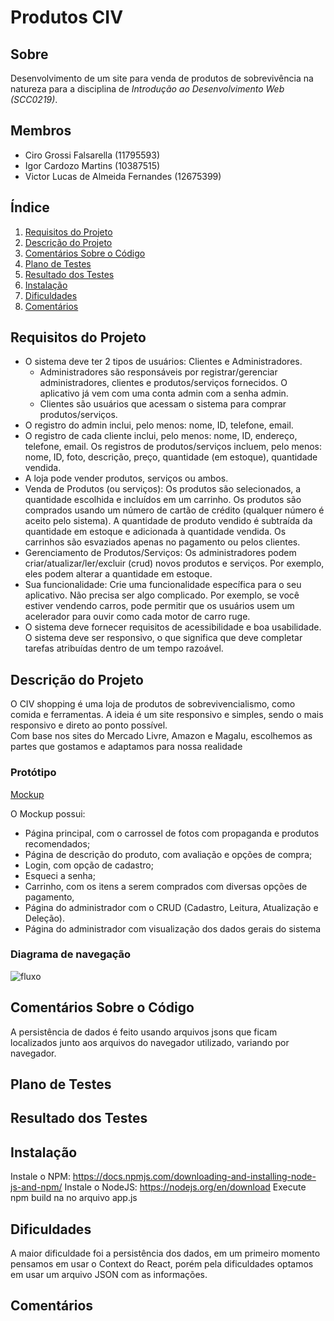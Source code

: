 # Produtos CIV

## Sobre
Desenvolvimento de um site para venda de produtos de sobrevivência na natureza para a disciplina de *Introdução ao Desenvolvimento Web (SCC0219)*.

## Membros
- Ciro Grossi Falsarella (11795593)
- Igor Cardozo Martins (10387515)
- Victor Lucas de Almeida Fernandes (12675399)

## Índice

1. [Requisitos do Projeto](#requisitos-do-projeto)
2. [Descrição do Projeto](#descrição-do-projeto)
3. [Comentários Sobre o Código](#comentários-sobre-o-código)
4. [Plano de Testes](#plano-de-testes)
5. [Resultado dos Testes](#resultado-dos-testes)
6. [Instalação](#instalação)
7. [Dificuldades](#dificuldades)
8. [Comentários](#comentários)

## Requisitos do Projeto

- O sistema deve ter 2 tipos de usuários: Clientes e Administradores.
  - Administradores são responsáveis por registrar/gerenciar administradores, clientes e produtos/serviços fornecidos. O aplicativo já vem com uma conta admin com a senha admin.
  - Clientes são usuários que acessam o sistema para comprar produtos/serviços.
- O registro do admin inclui, pelo menos: nome, ID, telefone, email.
- O registro de cada cliente inclui, pelo menos: nome, ID, endereço, telefone, email. Os registros de produtos/serviços incluem, pelo menos: nome, ID, foto, descrição, preço, quantidade (em estoque), quantidade vendida.
- A loja pode vender produtos, serviços ou ambos.
- Venda de Produtos (ou serviços): Os produtos são selecionados, a quantidade escolhida e incluídos em um carrinho. Os produtos são comprados usando um número de cartão de crédito (qualquer número é aceito pelo sistema). A quantidade de produto vendido é subtraída da quantidade em estoque e adicionada à quantidade vendida. Os carrinhos são esvaziados apenas no pagamento ou pelos clientes.
- Gerenciamento de Produtos/Serviços: Os administradores podem criar/atualizar/ler/excluir (crud) novos produtos e serviços. Por exemplo, eles podem alterar a quantidade em estoque.
- Sua funcionalidade: Crie uma funcionalidade específica para o seu aplicativo. Não precisa ser algo complicado. Por exemplo, se você estiver vendendo carros, pode permitir que os usuários usem um acelerador para ouvir como cada motor de carro ruge.
- O sistema deve fornecer requisitos de acessibilidade e boa usabilidade. O sistema deve ser responsivo, o que significa que deve completar tarefas atribuídas dentro de um tempo razoável.

## Descrição do Projeto

O CIV shopping é uma loja de produtos de sobrevivencialismo, como comida e ferramentas. A ideia é um site responsivo e simples, sendo o mais responsivo e direto ao ponto possível.  
Com base nos sites do Mercado Livre, Amazon e Magalu, escolhemos as partes que gostamos e adaptamos para nossa realidade

### Protótipo
[Mockup](https://www.figma.com/file/siLObvOLBpuLddesvKvt6G/CIV-Supermercado?type=design&node-id=0-1&t=DhpJVCUC9WX31jai-0)

O Mockup possui:

- Página principal, com o carrossel de fotos com propaganda e produtos recomendados;
- Página de descrição do produto, com avaliação e opções de compra;
- Login, com opção de cadastro;
- Esqueci a senha;
- Carrinho, com os itens a serem comprados com diversas opções de pagamento,
- Página do administrador com o CRUD (Cadastro, Leitura, Atualização e Deleção).
- Página do administrador com visualização dos dados gerais do sistema

### Diagrama de navegação
![fluxo](https://github.com/cirofalsarella/Online-Store/assets/21270299/c192f476-ead4-4165-9c0c-474d0759354d)


## Comentários Sobre o Código
A persistência de dados é feito usando arquivos jsons que ficam localizados junto aos arquivos do navegador utilizado, variando por navegador.

## Plano de Testes

## Resultado dos Testes

## Instalação
Instale o NPM: https://docs.npmjs.com/downloading-and-installing-node-js-and-npm/
Instale o NodeJS: https://nodejs.org/en/download
Execute npm build na no arquivo app.js

## Dificuldades
A maior dificuldade foi a persistência dos dados, em um primeiro momento pensamos em usar o Context do React, porém pela dificuldades optamos em usar um arquivo JSON com as informações.

## Comentários

